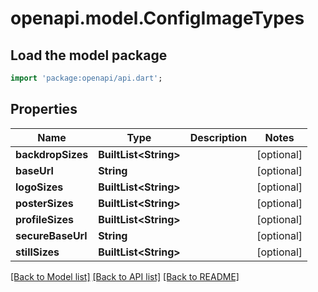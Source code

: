 # openapi.model.ConfigImageTypes

## Load the model package
```dart
import 'package:openapi/api.dart';
```

## Properties
Name | Type | Description | Notes
------------ | ------------- | ------------- | -------------
**backdropSizes** | **BuiltList&lt;String&gt;** |  | [optional] 
**baseUrl** | **String** |  | [optional] 
**logoSizes** | **BuiltList&lt;String&gt;** |  | [optional] 
**posterSizes** | **BuiltList&lt;String&gt;** |  | [optional] 
**profileSizes** | **BuiltList&lt;String&gt;** |  | [optional] 
**secureBaseUrl** | **String** |  | [optional] 
**stillSizes** | **BuiltList&lt;String&gt;** |  | [optional] 

[[Back to Model list]](../README.md#documentation-for-models) [[Back to API list]](../README.md#documentation-for-api-endpoints) [[Back to README]](../README.md)



